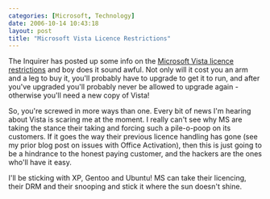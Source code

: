 ```yaml
---
categories: [Microsoft, Technology]
date: 2006-10-14 10:43:18
layout: post
title: "Microsoft Vista Licence Restrictions"
---
```

The Inquirer has posted up some info on the <a href="http://www.theinquirer.net/default.aspx?article=35057" title="Microsoft Vista licence restrictions hit hardware hard" target="_blank">Microsoft Vista licence restrictions</a> and boy does it sound awful. Not only will it cost you an arm and a leg to buy it, you'll probably have to upgrade to get it to run, and after you've upgraded you'll probably never be allowed to upgrade again - otherwise you'll need a new copy of Vista!

So, you're screwed in more ways than one. Every bit of news I'm hearing about Vista is scaring me at the moment. I really can't see why MS are taking the stance their taking and forcing such a pile-o-poop on its customers. If it goes the way their previous licence handling has gone (see my prior blog post on issues with Office Activation), then this is just going to be a hindrance to the honest paying customer, and the hackers are the ones who'll have it easy.

I'll be sticking with XP, Gentoo and Ubuntu! MS can take their licencing, their DRM and their snooping and stick it where the sun doesn't shine.
